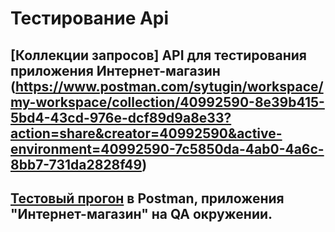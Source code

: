 # Тестирование Api

##  [Коллекции запросов] API для тестирования приложения Интернет-магазин (https://www.postman.com/sytugin/workspace/my-workspace/collection/40992590-8e39b415-5bd4-43cd-976e-dcf89d9a8e33?action=share&creator=40992590&active-environment=40992590-7c5850da-4ab0-4a6c-8bb7-731da2828f49)

## [Тестовый прогон](https://drive.google.com/file/d/1gss42jfiqqCjvv2ohg3IqShQbM6_WKO0/view?usp=sharing) в Postman, приложения "Интернет-магазин" на QA окружении.
